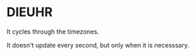 # DIEUHR

It cycles through the timezones.

It doesn't update every second, but only when it is necesssary.
